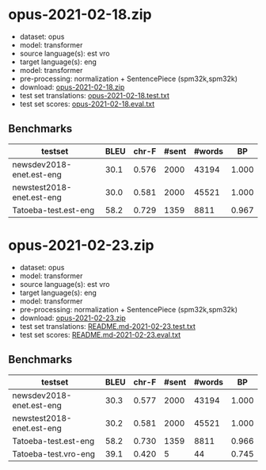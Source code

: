 # opus-2021-02-18.zip

* dataset: opus
* model: transformer
* source language(s): est vro
* target language(s): eng
* model: transformer
* pre-processing: normalization + SentencePiece (spm32k,spm32k)
* download: [opus-2021-02-18.zip](https://object.pouta.csc.fi/Tatoeba-MT-models/est-eng/opus-2021-02-18.zip)
* test set translations: [opus-2021-02-18.test.txt](https://object.pouta.csc.fi/Tatoeba-MT-models/est-eng/opus-2021-02-18.test.txt)
* test set scores: [opus-2021-02-18.eval.txt](https://object.pouta.csc.fi/Tatoeba-MT-models/est-eng/opus-2021-02-18.eval.txt)

## Benchmarks

| testset | BLEU  | chr-F | #sent | #words | BP |
|---------|-------|-------|-------|--------|----|
| newsdev2018-enet.est-eng 	| 30.1 	| 0.576 	| 2000 	| 43194 	| 1.000 |
| newstest2018-enet.est-eng 	| 30.0 	| 0.581 	| 2000 	| 45521 	| 1.000 |
| Tatoeba-test.est-eng 	| 58.2 	| 0.729 	| 1359 	| 8811 	| 0.967 |



# opus-2021-02-23.zip

* dataset: opus
* model: transformer
* source language(s): est vro
* target language(s): eng
* model: transformer
* pre-processing: normalization + SentencePiece (spm32k,spm32k)
* download: [opus-2021-02-23.zip](https://object.pouta.csc.fi/Tatoeba-MT-models/est-eng/opus-2021-02-23.zip)
* test set translations: [README.md-2021-02-23.test.txt](https://object.pouta.csc.fi/Tatoeba-MT-models/est-eng/README.md-2021-02-23.test.txt)
* test set scores: [README.md-2021-02-23.eval.txt](https://object.pouta.csc.fi/Tatoeba-MT-models/est-eng/README.md-2021-02-23.eval.txt)

## Benchmarks

| testset | BLEU  | chr-F | #sent | #words | BP |
|---------|-------|-------|-------|--------|----|
| newsdev2018-enet.est-eng 	| 30.3 	| 0.577 	| 2000 	| 43194 	| 1.000 |
| newstest2018-enet.est-eng 	| 30.2 	| 0.581 	| 2000 	| 45521 	| 1.000 |
| Tatoeba-test.est-eng 	| 58.2 	| 0.730 	| 1359 	| 8811 	| 0.966 |
| Tatoeba-test.vro-eng 	| 39.1 	| 0.420 	| 5 	| 44 	| 0.745 |

